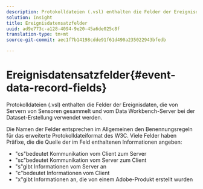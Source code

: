 ```yaml
---
description: Protokolldateien (.vsl) enthalten die Felder der Ereignisdaten, die von Servern von Sensoren gesammelt und vom Data Workbench-Server bei der Dataset-Erstellung verwendet werden.
solution: Insight
title: Ereignisdatensatzfelder
uuid: ad9e773c-a128-4094-9e20-45a6de025c8f
translation-type: tm+mt
source-git-commit: aec1f7b14198cdde91f61d490a235022943bfedb

---
```



# Ereignisdatensatzfelder{#event-data-record-fields}

Protokolldateien (.vsl) enthalten die Felder der Ereignisdaten, die von Servern von Sensoren gesammelt und vom Data Workbench-Server bei der Dataset-Erstellung verwendet werden.

Die Namen der Felder entsprechen im Allgemeinen den Benennungsregeln für das erweiterte Protokolldateiformat des W3C. Viele Felder haben Präfixe, die die Quelle der im Feld enthaltenen Informationen angeben:

* &quot;cs&quot;bedeutet Kommunikation vom Client zum Server
* &quot;sc&quot;bedeutet Kommunikation vom Server zum Client
* &quot;s&quot;gibt Informationen vom Server an
* &quot;c&quot;bedeutet Informationen vom Client
* &quot;x&quot;gibt Informationen an, die von einem Adobe-Produkt erstellt wurden

